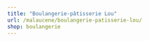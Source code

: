 ```yaml
---
title: "Boulangerie-pâtisserie Lou"
url: /malaucene/boulangerie-patisserie-lou/
shop: boulangerie
---
```

